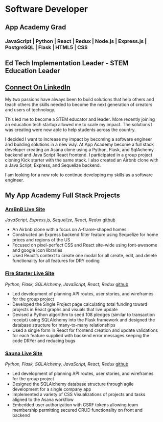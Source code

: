 
# Software Developer 
## App Academy Grad 
### JavaScript | Python | React | Redux | Node.js | Express.js | PostgreSQL | Flask | HTML5 | CSS
## Ed Tech Implementation Leader  -  STEM Education Leader
## [Connect On LinkedIn](https://www.linkedin.com/in/annika-mcpeek/)

My two passions have always been to build solutions that help others and teach others the skills needed to become the next generation of creators and users of technology. 

This led me to become a STEM educator and leader. More recently joining an education tech startup allowed me to scale my impact. The solutions I was creating were now able to help students across the country. 

I decided I want to increase my impact by becoming a software engineer and building solutions in a new way. At App Academy become a full stack developer creating an Asana clone using a Python, Flask, and SqlAchemy backend and Java Script React frontend. I participated in a group project cloning Kick starter with the same stack. I also created an Airbnb clone with a Java Script, Express, and Sequelize backend. 

I am looking for a new role to continue developing my skills as a software engineer.


## My App Academy Full Stack Projects
### [AmBnB Live Site](https://mcpeek-airbnb.onrender.com)
*JavaScript, Express.js, Sequelize, React, Redux*
[github](https://github.com/amcpeek/API-Project)
* An Airbnb clone with a focus on A-frame-shaped homes
* Constructed an Express backend filter feature using Sequelize for home prices and regions of the US
* Focused on pixel-perfect CSS and React site-wide using font-awesome and google icon libraries
* Used React’s context to create one modal for all create, edit, and delete functionality for all features for DRY coding


### [Fire Starter Live Site](https://firestarter.onrender.com)
*Python, Flask, SQLAlchemy, JavaScript, React, Redux*
[github](https://github.com/no8cai/firestarter)
* Led development of planning API routes, user stories, and wireframes for the group project
* Developed the Single Project page calculating total funding toward projects in React graphs and visuals that live update
* Devised a Python algorithm to seed 108 pledges (similar to transaction receipt)  using SQLAlchemy into the Flask framework and designed the database structure for many-to-many relationships
* Used a single form in React for frontend creation and update validations for each feature supplied with backend error messages keeping the code DRYer and reducing bugs

### [Sauna Live Site](https://sauna.onrender.com)
*Python, Flask, SQLAlchemy, JavaScript, React, Redux*
[github](https://github.com/amcpeek/sauna)
* Led development of planning API routes, user stories, and wireframes for the group project
* Designed the SQLAlchemy database structure  through agile development for a single company app
* Implemented a variety of CSS Visualizations of projects and tasks aligned to the Asana workflow
* Embedded user authorization with CSRF tokens allowing team membership permitting secured CRUD functionality on front and backend


<!--
**amcpeek/amcpeek** is a ✨ _special_ ✨ repository because its `README.md` (this file) appears on your GitHub profile.

Here are some ideas to get you started:

- 🔭 I’m currently working on ...
- 🌱 I’m currently learning ...
- 👯 I’m looking to collaborate on ...
- 🤔 I’m looking for help with ...
- 💬 Ask me about ...
- 📫 How to reach me: ...
- 😄 Pronouns: ...
- ⚡ Fun fact: ...
-->
